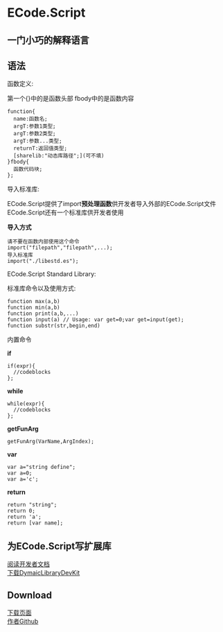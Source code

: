 # ECode.Script

## 一门小巧的解释语言

## 语法

函数定义:

第一个{}中的是函数头部
fbody中的是函数内容

```
function{
  name:函数名;
  argT:参数1类型;
  argT:参数2类型;
  argT:参数...类型;
  returnT:返回值类型;
  [sharelib:"动态库路径";](可不填)
}fbody{
  函数代码块;
};
```



导入标准库:

ECode.Script提供了import**预处理函数**供开发者导入外部的ECode.Script文件
ECode.Script还有一个标准库供开发者使用

**导入方式**

```
请不要在函数内部使用这个命令
import("filepath","filepath",...);
导入标准库
import("./libestd.es");
```

ECode.Script Standard Library:

标准库命令以及使用方式:

```
function max(a,b)
function min(a,b)
function print(a,b,...)
function input(a) // Usage: var get=0;var get=input(get);
function substr(str,begin,end)
```

内置命令

**if**

```
if(expr){
  //codeblocks
};
```

**while**

```
while(expr){
  //codeblocks
};
```

**getFunArg**

```
getFunArg(VarName,ArgIndex);
```

**var**

```
var a="string define";
var a=0;
var a='c';
```

**return**

```
return "string";
return 0;
return 'a';
return [var name];
```

## 为ECode.Script写扩展库

[阅读开发者文档](https://www.00010.ml/ECodeScript/DymaicLibDevDoc)<br>[下载DymaicLibraryDevKit](https://www.00010.ml/ECodeScript/download/dymaic_dev_kit)<br>

## Download

[下载页面](https://www.00010.ml/ECode.Script/download/core_builds)<br>[作者Github](https://github.com/XiaoKang00010)

